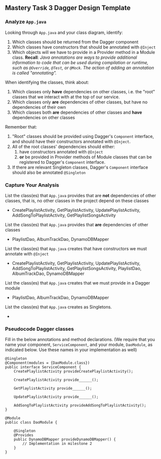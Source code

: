 ## Mastery Task 3 Dagger Design Template

### Analyze `App.java`

Looking through `App.java` and your class diagram, identify:

1. Which classes should be returned from the Dagger component
1. Which classes have constructors that should be annotated with `@Inject`
1. Which objects will we have to provide in a Provider method in a Module class.
   **Recall**: *Java annotations are ways to provide additional information
   to code that can be used during compilation or runtime, such as `@Override`,
   `@Test`, or `@Mock`. The action of adding an annotation is called "annotating".*

When identifying the classes, think about:
1. Which classes only **have** dependencies on other classes, i.e. the
   "root" classes that we interact with at the top of our service.
1. Which classes only **are** dependencies of other classes, but have
   no dependencies of their own
1. Which classes both **are** dependencies of other classes and **have**
   dependencies on other classes

Remember that:
1. "Root" classes should be provided using Dagger's `Component` interface,
   and should have their constructors annotated with `@Inject`.
1. All of the root classes' dependencies should either:
   1. have constructors annotated with `@Inject`
   1. **or** be provided in Provider methods of Module classes that can
      be registered to Dagger's `Component` interface.
1. If there are relevant Singleton classes, Dagger's `Component` interface
   should also be annotated `@Singleton`

### Capture Your Analysis

List the class(es) that `App.java` provides that are **not** dependencies of other classes, that is, no other classes
 in the project depend on these classes

* CreatePlaylistActivity, GetPlaylistActivity, UpdatePlaylistActivity, AddSongToPlaylistActivity, GetPlaylistSongsActivity

List the class(es) that `App.java` provides that **are** dependencies of other classes

* PlaylistDao, AlbumTrackDao, DynamoDBMapper

List the class(es) that `App.java` creates that have constructors we must annotate with `@Inject`

* CreatePlaylistActivity, GetPlaylistActivity, UpdatePlaylistActivity, AddSongToPlaylistActivity,
  GetPlaylistSongsActivity, PlaylistDao, AlbumTrackDao, DynamoDBMapper

List the class(es) that `App.java` creates that we must provide in a Dagger module

* PlaylistDao, AlbumTrackDao, DynamoDBMapper

List the class(es) that `App.java` creates as Singletons.

* 

### Pseudocode Dagger classes

Fill in the below annotations and method declarations.
(We require that you name your component, `ServiceComponent`, and
your module, `DaoModule`, as indicated below. Use these names in
your implementation as well)

```
@Singleton
@Component(modules = {DaoModule.class})
public interface ServiceComponent {
    CreatePlaylistActivity provideCreatePlaylistActivity();

    CreatePlaylistActivity provide______();

    GetPlaylistActivity provide______();

    UpdatePlaylistActivity provide______();

    AddSongToPlaylistActivity provideAddSongToPlaylistActivity();
}
```

```
@Module
public class DaoModule {

    @Singleton
    @Provides
    public DynamoDBMapper provideDynamoDBMapper() {
        // Implementation in milestone 2
    }
}
```
